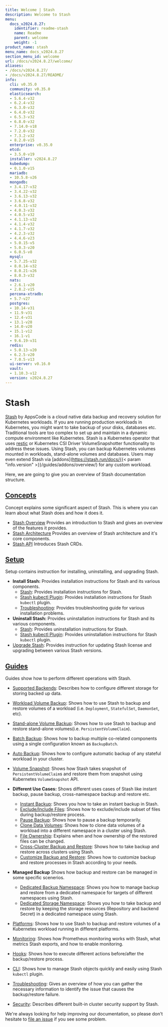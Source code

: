 ```yaml
---
title: Welcome | Stash
description: Welcome to Stash
menu:
  docs_v2024.8.27:
    identifier: readme-stash
    name: Readme
    parent: welcome
    weight: -1
product_name: stash
menu_name: docs_v2024.8.27
section_menu_id: welcome
url: /docs/v2024.8.27/welcome/
aliases:
- /docs/v2024.8.27/
- /docs/v2024.8.27/README/
info:
  cli: v0.35.0
  community: v0.35.0
  elasticsearch:
  - 5.6.4-v32
  - 6.2.4-v32
  - 6.3.0-v32
  - 6.4.0-v32
  - 6.5.3-v32
  - 6.8.0-v32
  - 7.14.0-v18
  - 7.2.0-v32
  - 7.3.2-v32
  - 8.2.0-v15
  enterprise: v0.35.0
  etcd:
  - 3.5.0-v19
  installer: v2024.8.27
  kubedump:
  - 0.1.0-v15
  mariadb:
  - 10.5.8-v26
  mongodb:
  - 3.4.17-v32
  - 3.4.22-v32
  - 3.6.13-v32
  - 3.6.8-v32
  - 4.0.11-v32
  - 4.0.3-v32
  - 4.0.5-v32
  - 4.1.13-v32
  - 4.1.4-v32
  - 4.1.7-v32
  - 4.2.3-v32
  - 4.4.6-v23
  - 5.0.15-v5
  - 5.0.3-v20
  - 6.0.5-v8
  mysql:
  - 5.7.25-v32
  - 8.0.14-v32
  - 8.0.21-v26
  - 8.0.3-v32
  nats:
  - 2.6.1-v20
  - 2.8.2-v15
  percona-xtradb:
  - 5.7-v27
  postgres:
  - 10.14-v31
  - 11.9-v31
  - 12.4-v31
  - 13.1-v28
  - 14.0-v20
  - 15.1-v12
  - 16.1-v1
  - 9.6.19-v31
  redis:
  - 5.0.13-v20
  - 6.2.5-v20
  - 7.0.5-v13
  ui-server: v0.16.0
  vault:
  - 1.10.3-v12
  version: v2024.8.27
---
```


# Stash

[Stash](https://stash.run) by AppsCode is a cloud native data backup and recovery solution for Kubernetes workloads. If you are running production workloads in Kubernetes, you might want to take backup of your disks, databases etc. Traditional tools are too complex to set up and maintain in a dynamic compute environment like Kubernetes. Stash is a Kubernetes operator that uses [restic](https://github.com/restic/restic) or Kubernetes CSI Driver VolumeSnapshotter functionality to address these issues. Using Stash, you can backup Kubernetes volumes mounted in workloads, stand-alone volumes and databases. Users may even extend Stash via [addons](https://stash.run/docs/{{< param "info.version" >}}/guides/addons/overview/) for any custom workload.

Here, we are going to give you an overview of Stash documentation structure.

## [Concepts](/docs/v2024.8.27/concepts/)

Concept explains some significant aspect of Stash. This is where you can learn about what Stash does and how it does it.

- [Stash Overview](/docs/v2024.8.27/concepts/what-is-stash/overview/) Provides an introduction to Stash and gives an overview of the features it provides.
- [Stash Architecture](/docs/v2024.8.27/concepts/what-is-stash/architecture/) Provides an overview of Stash architecture and it's core components.
- [Stash API](/docs/v2024.8.27/concepts/crds/repository/) Introduces Stash CRDs.

## [Setup](/docs/v2024.8.27/setup/)

Setup contains instruction for installing, uninstalling, and upgrading Stash.

- **Install Stash:** Provides installation instructions for Stash and its various components.
  - [Stash](/docs/v2024.8.27/setup/install/stash/): Provides installation instructions for Stash.
  - [Stash kubectl Plugin](/docs/v2024.8.27/setup/install/kubectl-plugin/): Provides installation instructions for Stash `kubectl` plugin.
  - [Troubleshooting](/docs/v2024.8.27/setup/install/troubleshooting/): Provides troubleshooting guide for various installation problems.
- **Uninstall Stash:** Provides uninstallation instructions for Stash and its various components.
  - [Stash](/docs/v2024.8.27/setup/uninstall/stash/): Provides uninstallation instructions for Stash.
  - [Stash kubectl Plugin](/docs/v2024.8.27/setup/uninstall/kubectl-plugin/): Provides uninstallation instructions for Stash `kubectl` plugin.
- [Upgrade Stash](/docs/v2024.8.27/setup/upgrade/): Provides instruction for updating Stash license and upgrading between various Stash versions.

## [Guides](/docs/v2024.8.27/guides/)

Guides show how to perform different operations with Stash.

- [Supported Backends](/docs/v2024.8.27/guides/backends/overview/): Describes how to configure different storage for storing backed up data.
- [Workload Volume Backup](/docs/v2024.8.27/guides/workloads/overview/): Shows how to use Stash to backup and restore volumes of a workload (i.e. `Deployment`, `StatefulSet`, `DaemonSet`, etc).
- [Stand-alone Volume Backup](/docs/v2024.8.27/guides/volumes/overview/): Shows how to use Stash to backup and restore stand-alone volumes(i.e. `PersistentVolumeClaim`).
- [Batch Backup](/docs/v2024.8.27/guides/batch-backup/overview/): Shows how to backup multiple co-related components using a single configuration known as `BackupBatch`.
- [Auto Backup](/docs/v2024.8.27/guides/auto-backup/overview/): Shows how to configure automatic backup of any stateful workload in your cluster.
- [Volume Snapshot](/docs/v2024.8.27/guides/volumesnapshot/overview/): Shows how Stash takes snapshot of `PersistentVolumeClaim`s and restore them from snapshot using Kubernetes `VolumeSnapshot` API.

- **Different Use Cases:**
Shows different uses cases of Stash like instant backup, pause backup, cross-namespace backup and restore etc.

  - [Instant Backup](/docs/v2024.8.27/guides/use-cases/instant-backup/): Shows you how to take an instant backup in Stash.
  - [Exclude/Include Files](/docs/v2024.8.27/guides/use-cases/exclude-include-files/): Shows how to exclude/include subset of files during backup/restore process.
  - [Pause Backup](/docs/v2024.8.27/guides/use-cases/pause-backup/): Shows how to pause a backup temporarily.
  - [Clone Data Volumes](/docs/v2024.8.27/guides/use-cases/clone-pvc/): Shows how to clone data volumes of a workload into a different namespace in a cluster using Stash.
  - [File Ownership](/docs/v2024.8.27/guides/use-cases/ownership/): Explains when and how ownership of the restored files can be changed.
  - [Cross-Cluster Backup and Restore](/docs/v2024.8.27/guides/use-cases/cross-cluster-backup/): Shows how to take backup and restore across clusters using Stash.
  - [Customize Backup and Restore](/docs/v2024.8.27/guides/use-cases/customize-backup-restore/): Shows how to customize backup and restore processes in Stash according to your needs.

- **Managed Backup**
Shows how backup and restore can be managed in some specific scenerios.
  - [Dedicated Backup Namespace](/docs/v2024.8.27/guides/managed-backup/dedicated-backup-namespace/): Shows you how to manage backup and restore from a dedicated namespace for targets of different namespaces using Stash.
  - [Dedicated Storage Namespace](/docs/v2024.8.27/guides/managed-backup/dedicated-storage-namespace/): Shows you how to take backup and restore by keeping the storage resources (Repository and backend Secret) in a dedicated namespace using Stash.

- [Platforms](/docs/v2024.8.27/guides/platforms/eks-irsa/): Shows how to use Stash to backup and restore volumes of a Kubernetes workload running in different platforms.
- [Monitoring](/docs/v2024.8.27/guides/monitoring/overview/): Shows how Prometheus monitoring works with Stash, what metrics Stash exports, and how to enable monitoring.
- [Hooks](/docs/v2024.8.27/guides/hooks/overview/): Shows how to execute different actions before/after the backup/restore process.
- [CLI](/docs/v2024.8.27/guides/cli/kubectl-plugin/): Shows how to manage Stash objects quickly and easily using Stash `kubectl` plugin.
- [Troubleshooting](/docs/v2024.8.27/guides/troubleshooting/how-to-troubleshoot/): Gives an overview of how you can gather the necessary information to identify the issue that causes the backup/restore failure.
- [Security](/docs/v2024.8.27/guides/security/rbac/): Describes different built-in cluster security support by Stash.

We're always looking for help improving our documentation, so please don't hesitate to [file an issue](https://github.com/stashed/project/issues/new) if you see some problem.
